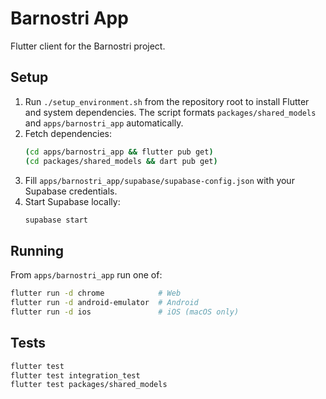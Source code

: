 # Barnostri App

Flutter client for the Barnostri project.

## Setup

1. Run `./setup_environment.sh` from the repository root to install Flutter and system dependencies. The script formats `packages/shared_models` and `apps/barnostri_app` automatically.
2. Fetch dependencies:
   ```bash
   (cd apps/barnostri_app && flutter pub get)
   (cd packages/shared_models && dart pub get)
   ```
3. Fill `apps/barnostri_app/supabase/supabase-config.json` with your Supabase credentials.
4. Start Supabase locally:
   ```bash
   supabase start
   ```

## Running

From `apps/barnostri_app` run one of:

```bash
flutter run -d chrome            # Web
flutter run -d android-emulator  # Android
flutter run -d ios               # iOS (macOS only)
```

## Tests

```bash
flutter test
flutter test integration_test
flutter test packages/shared_models
```
